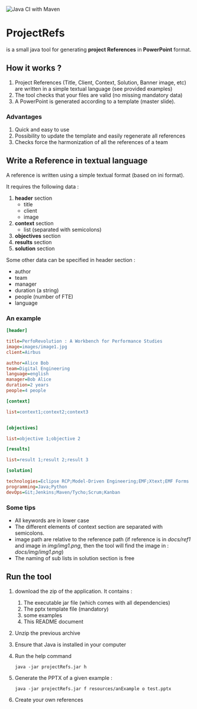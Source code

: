![Java CI with Maven](https://github.com/ferdjoukh/ProjectRefs/workflows/Java%20CI%20with%20Maven/badge.svg)

# ProjectRefs

is a small java tool for generating **project References** in **PowerPoint** format.

## How it works ?

1. Project References (Title, Client, Context, Solution, Banner image, etc) are written in a simple textual language (see provided examples)
1. The tool checks that your files are valid (no missing mandatory data)
1. A PowerPoint is generated according to a template (master slide).

### Advantages

1. Quick and easy to use
1. Possibility to update the template and easily regenerate all references 
1. Checks force the harmonization of all the references of a team

## Write a Reference in textual language

A reference is written using a simple textual format (based on ini format).

It requires the following data :

1. **header** section
	- title
	- client
	- image
1. **context** section
	- list (separated with semicolons)
1. **objectives** section
1. **results** section
1. **solution** section


Some other data can be specified in header section :

- author
- team
- manager
- duration (a string)
- people (number of FTE)
- language

### An example

```ini
[header]

title=PerfoRevolution : A Workbench for Performance Studies
image=images/image1.jpg
client=Airbus

author=Alice Bob
team=Digital Engineering
language=english
manager=Bob Alice
duration=2 years
people=4 people

[context]

list=context1;context2;context3


[objectives]

list=objective 1;objective 2

[results]

list=result 1;result 2;result 3

[solution]

technologies=Eclipse RCP;Model-Driven Engineering;EMF;Xtext;EMF Forms
programming=Java;Python
devOps=Git;Jenkins;Maven/Tycho;Scrum;Kanban
```


### Some tips

- All keywords are in lower case
- The different elements of context section are separated with semicolons.
- image path are relative to the reference path (if reference is in *docs/ref1* and image in *img/img1.png*, then the tool will find the image in : *docs/img/img1.png*) 
- The naming of sub lists in solution section is free

## Run the tool

1. download the zip of the application. It contains :
	1. The executable jar file (which comes with all dependencies)
	1. The pptx template file (mandatory)
	1. some examples
	1. This README document
1. Unzip the previous archive
1. Ensure that Java is installed in your computer
1. Run the help command
	
	 `java -jar projectRefs.jar h`

1. Generate the PPTX of a given example :

	 `java -jar projectRefs.jar f resources/anExample o test.pptx`

1. Create your own references	 
